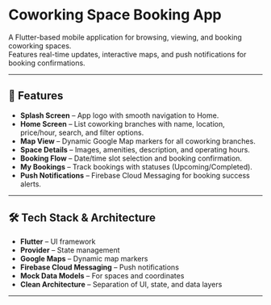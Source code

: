 # Coworking Space Booking App

A Flutter-based mobile application for browsing, viewing, and booking coworking spaces.  
Features real-time updates, interactive maps, and push notifications for booking confirmations.

---

## 🚀 Features
- **Splash Screen** – App logo with smooth navigation to Home.
- **Home Screen** – List coworking branches with name, location, price/hour, search, and filter options.
- **Map View** – Dynamic Google Map markers for all coworking branches.
- **Space Details** – Images, amenities, description, and operating hours.
- **Booking Flow** – Date/time slot selection and booking confirmation.
- **My Bookings** – Track bookings with statuses (Upcoming/Completed).
- **Push Notifications** – Firebase Cloud Messaging for booking success alerts.

---

## 🛠️ Tech Stack & Architecture
- **Flutter** – UI framework
- **Provider** – State management
- **Google Maps** – Dynamic map markers
- **Firebase Cloud Messaging** – Push notifications
- **Mock Data Models** – For spaces and coordinates
- **Clean Architecture** – Separation of UI, state, and data layers

---

